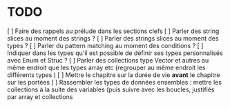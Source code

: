 # TODO

[ ] Faire des rappels au prélude dans les sections clefs
[ ] Parler des string slices au moment des strings ?
[ ] Parler des strings slices au moment des types ?
[ ] Parler du pattern matching au moment des conditions ?
[ ] Indiquer dans les types qu'il est possible de définir ses types personnalisés avec Enum et Struc ?
[ ] Parler des collections type Vector et autres au même endroit que les types array etc (regrouper au même endroit les différents types )
[ ] Mettre le chapitre sur la durée de vie **avant** le chapitre sur les portées
[ ] Rassembler les types de données ensembles : mettre les collections à la suite des variables (puis suivre avec les boucles, justifiés par array et collections
